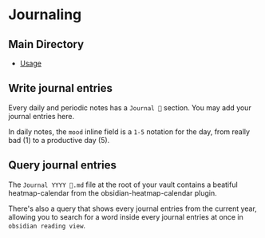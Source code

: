 # Journaling

## Main Directory
- [Usage](./README.md)

## Write journal entries
Every daily and periodic notes has a `Journal 📓` section. You may add your
journal entries here.

In daily notes, the `mood` inline field is a `1-5` notation for the day, from
really bad (1) to a productive day (5).

## Query journal entries
The `Journal YYYY 📓.md` file at the root of your vault contains a beatiful
heatmap-calendar from the obsidian-heatmap-calendar plugin.

There's also a query that shows every journal entries from the current year,
allowing you to search for a word inside every journal entries at once in
`obsidian reading view`.